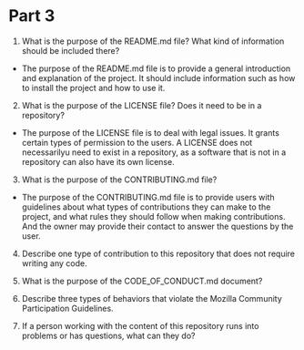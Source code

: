 # Part 3

1. What is the purpose of the README.md file? What kind of information should be included there?
* The purpose of the README.md file is to provide a general introduction and explanation of the project. It should include information such as how to install the project and how to use it. 

2. What is the purpose of the LICENSE file? Does it need to be in a repository?

* The purpose of the LICENSE file is to deal with legal issues. It grants certain types of permission to the users. A LICENSE does not necessarilyu need to exist in a repository, as a software that is not in a repository can also have its own license.

3. What is the purpose of the CONTRIBUTING.md file?
* The purpose of the CONTRIBUTING.md file is to provide users with guidelines about what types of contributions they can make to the project, and what rules they should follow when making contributions. And the owner may provide their contact to answer the questions by the user.

4. Describe one type of contribution to this repository that does not require writing any code.

5. What is the purpose of the CODE_OF_CONDUCT.md document?

6. Describe three types of behaviors that violate the Mozilla Community Participation Guidelines.

7. If a person working with the content of this repository runs into problems or has questions, what can they do?

